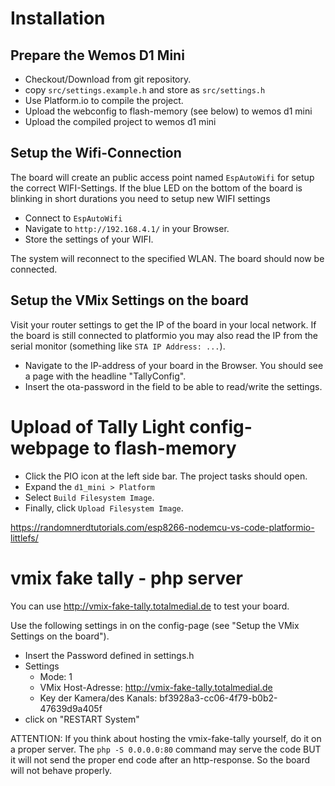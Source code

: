 # Installation

## Prepare the Wemos D1 Mini
* Checkout/Download from git repository.
* copy `src/settings.example.h` and store as `src/settings.h`
* Use Platform.io to compile the project.
* Upload the webconfig to flash-memory (see below) to wemos d1 mini
* Upload the compiled project to wemos d1 mini

## Setup the Wifi-Connection
The board will create an public access point named `EspAutoWifi` for setup the correct WIFI-Settings. If the blue LED on the bottom of the board is blinking in short durations you need to setup new WIFI settings

* Connect to `EspAutoWifi`
* Navigate to `http://192.168.4.1/` in your Browser.
* Store the settings of your WIFI.

The system will reconnect to the specified WLAN. The board should now be connected. 

## Setup the VMix Settings on the board
Visit your router settings to get the IP of the board in your local network. If the board is still connected to platformio you may also read the IP from the serial monitor (something like `STA IP Address: ...`).
* Navigate to the IP-address of your board in the Browser. You should see a page with the headline "TallyConfig".
* Insert the ota-password in the field to be able to read/write the settings.


# Upload of Tally Light config-webpage to flash-memory

- Click the PIO icon at the left side bar. The project tasks should open.
- Expand the `d1_mini > Platform`
- Select `Build Filesystem Image`.
- Finally, click `Upload Filesystem Image`.

https://randomnerdtutorials.com/esp8266-nodemcu-vs-code-platformio-littlefs/


# vmix fake tally - php server
You can use http://vmix-fake-tally.totalmedial.de to test your board.

Use the following settings in on the config-page (see "Setup the VMix Settings on the board").
* Insert the Password defined in settings.h
* Settings
    * Mode: 1
    * VMix Host-Adresse: http://vmix-fake-tally.totalmedial.de
    * Key der Kamera/des Kanals: bf3928a3-cc06-4f79-b0b2-47639d9a405f
* click on "RESTART System"

ATTENTION: If you think about hosting the vmix-fake-tally yourself, do it on a proper server. The `php -S 0.0.0.0:80` command may serve the code BUT it will not send the proper end code after an http-response. So the board will not behave properly.